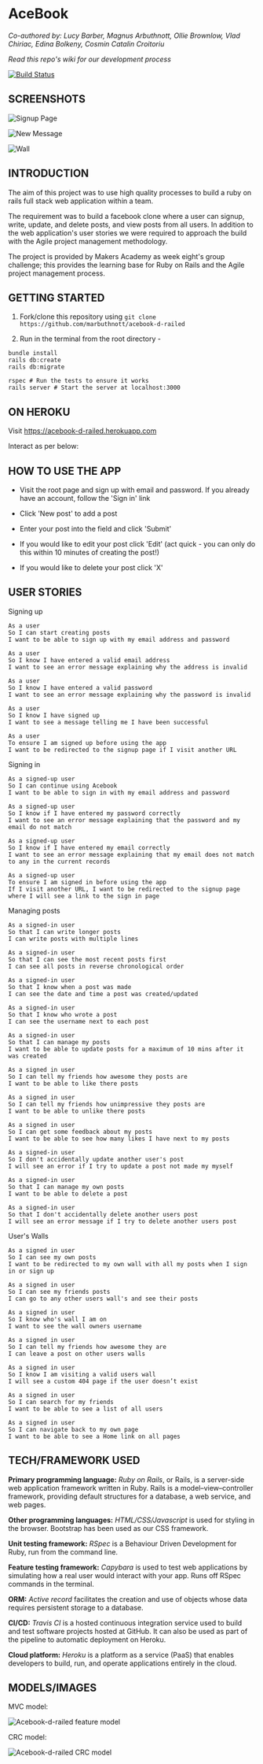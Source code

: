 # AceBook

*Co-authored by: Lucy Barber, Magnus Arbuthnott, Ollie Brownlow, Vlad Chiriac, Edina Bolkeny, Cosmin Catalin Croitoriu*

*Read this repo's wiki for our development process*

[![Build Status](https://travis-ci.org/marbuthnott/acebook-d-railed.svg?branch=master)](https://travis-ci.org/marbuthnott/acebook-d-railed)

## SCREENSHOTS

![Signup Page](images/Signup.png)

![New Message](images/new_message.png)

![Wall](images/wall.png)

## INTRODUCTION

The aim of this project was to use high quality processes to build a ruby on rails full stack web application within a team.

The requirement was to build a facebook clone where a user can signup, write, update, and delete posts, and view posts from all users. In addition to the web application's user stories we were required to approach the build with the Agile project management methodology.

The project is provided by Makers Academy as week eight's group challenge; this provides the learning base for Ruby on Rails and the Agile project management process.

## GETTING STARTED

1. Fork/clone this repository using `git clone https://github.com/marbuthnott/acebook-d-railed`

2. Run in the terminal from the root directory -

```
bundle install
rails db:create
rails db:migrate

rspec # Run the tests to ensure it works
rails server # Start the server at localhost:3000
```

## ON HEROKU

Visit https://acebook-d-railed.herokuapp.com

Interact as per below:

## HOW TO USE THE APP
- Visit the root page and sign up with email and password. If you already have an account, follow the 'Sign in' link

- Click 'New post' to add a post

- Enter your post into the field and click 'Submit'

- If you would like to edit your post click 'Edit' (act quick - you can only do this within 10 minutes of creating the post!)

- If you would like to delete your post click 'X'

## USER STORIES

Signing up
```
As a user
So I can start creating posts
I want to be able to sign up with my email address and password

As a user
So I know I have entered a valid email address
I want to see an error message explaining why the address is invalid

As a user
So I know I have entered a valid password
I want to see an error message explaining why the password is invalid

As a user
So I know I have signed up
I want to see a message telling me I have been successful

As a user
To ensure I am signed up before using the app
I want to be redirected to the signup page if I visit another URL
```

Signing in
```
As a signed-up user
So I can continue using Acebook
I want to be able to sign in with my email address and password

As a signed-up user
So I know if I have entered my password correctly
I want to see an error message explaining that the password and my email do not match

As a signed-up user
So I know if I have entered my email correctly
I want to see an error message explaining that my email does not match to any in the current records

As a signed-up user
To ensure I am signed in before using the app
If I visit another URL, I want to be redirected to the signup page where I will see a link to the sign in page
```

Managing posts
```
As a signed-in user
So that I can write longer posts
I can write posts with multiple lines

As a signed-in user
So that I can see the most recent posts first
I can see all posts in reverse chronological order

As a signed-in user
So that I know when a post was made
I can see the date and time a post was created/updated

As a signed-in user
So that I know who wrote a post
I can see the username next to each post

As a signed-in user
So that I can manage my posts
I want to be able to update posts for a maximum of 10 mins after it was created

As a signed in user
So I can tell my friends how awesome they posts are
I want to be able to like there posts

As a signed in user
So I can tell my friends how unimpressive they posts are
I want to be able to unlike there posts

As a signed in user
So I can get some feedback about my posts
I want to be able to see how many likes I have next to my posts

As a signed-in user
So I don't accidentally update another user's post
I will see an error if I try to update a post not made my myself

As a signed-in user
So that I can manage my own posts
I want to be able to delete a post

As a signed-in user
So that I don't accidentally delete another users post
I will see an error message if I try to delete another users post
```  
User's Walls
```
As a signed in user
So I can see my own posts
I want to be redirected to my own wall with all my posts when I sign in or sign up

As a signed in user
So I can see my friends posts
I can go to any other users wall's and see their posts

As a signed in user
So I know who's wall I am on
I want to see the wall owners username

As a signed in user
So I can tell my friends how awesome they are
I can leave a post on other users walls

As a signed in user
So I know I am visiting a valid users wall
I will see a custom 404 page if the user doesn’t exist

As a signed in user
So I can search for my friends
I want to be able to see a list of all users

As a signed in user
So I can navigate back to my own page
I want to be able to see a Home link on all pages
```

## TECH/FRAMEWORK USED

**Primary programming language:** *Ruby on Rails*, or Rails, is a server-side web application framework written in Ruby. Rails is a model–view–controller framework, providing default structures for a database, a web service, and web pages.

**Other programming languages:** *HTML/CSS/Javascript* is used for styling in the browser. Bootstrap has been used as our CSS framework.

**Unit testing framework:** *RSpec* is a Behaviour Driven Development for Ruby, run from the command line.

**Feature testing framework:** *Capybara* is used to test web applications by simulating how a real user would interact with your app. Runs off RSpec commands in the terminal.

**ORM:** *Active record* facilitates the creation and use of objects whose data requires persistent storage to a database.

**CI/CD:** *Travis CI* is a hosted continuous integration service used to build and test software projects hosted at GitHub. It can also be used as part of the pipeline to automatic deployment on Heroku.

**Cloud platform:** *Heroku* is a platform as a service (PaaS) that enables developers to build, run, and operate applications entirely in the cloud.

## MODELS/IMAGES

MVC model:

![Acebook-d-railed  feature model](./images/acebook_request_response_cycle.png)

CRC model:

![Acebook-d-railed CRC model](./images/acebook_crc.png)
